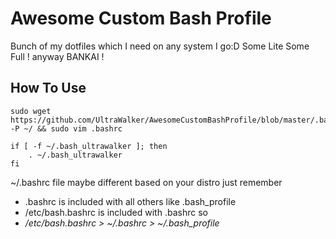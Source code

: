 Awesome Custom Bash Profile
=================

Bunch of my dotfiles which I need on any system I go:D
Some Lite Some Full !
anyway BANKAI !



How To Use
----------
```
sudo wget https://github.com/UltraWalker/AwesomeCustomBashProfile/blob/master/.bash_profile -P ~/ && sudo vim .bashrc
```
```
if [ -f ~/.bash_ultrawalker ]; then
    . ~/.bash_ultrawalker
fi
```

~/.bashrc file maybe different based on your distro just remember
* .bashrc is included with all others like .bash_profile
* /etc/bash.bashrc is included with .bashrc so
* */etc/bash.bashrc > ~/.bashrc > ~/.bash_profile*
